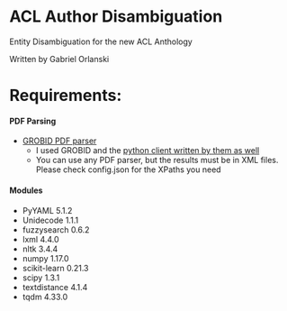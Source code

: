# ACL Author Disambiguation

Entity Disambiguation for the new ACL Anthology

Written by Gabriel Orlanski

# Requirements:
#### PDF Parsing
* [GROBID PDF parser](https://github.com/kermitt2/grobid)
    * I used GROBID and the [python client written by them as well](https://github.com/kermitt2/grobid-client-python)
    * You can use any PDF parser, but the results must be in XML files. Please check config.json for the XPaths you need
    
#### Modules
* PyYAML 5.1.2
* Unidecode 1.1.1
* fuzzysearch 0.6.2
* lxml 4.4.0
* nltk 3.4.4
* numpy 1.17.0
* scikit-learn 0.21.3	
* scipy 1.3.1	
* textdistance 4.1.4
* tqdm 4.33.0	
